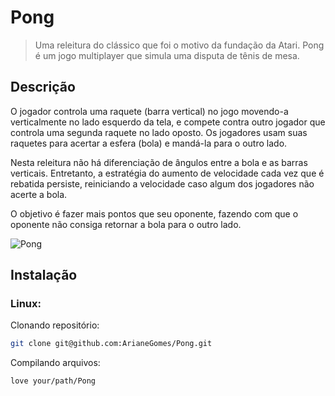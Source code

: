 # Pong
> Uma releitura do clássico que foi o motivo da fundação da Atari. Pong é um jogo multiplayer que simula uma disputa de tênis de mesa.

## Descrição

O jogador controla uma raquete (barra vertical) no jogo movendo-a verticalmente no lado esquerdo da tela, e compete contra outro jogador que controla uma segunda raquete no lado oposto. Os jogadores usam suas raquetes para acertar a esfera (bola) e mandá-la para o outro lado.

Nesta releitura não há diferenciação de ângulos entre a bola e as barras verticais. Entretanto, a estratégia do aumento de velocidade cada vez que é rebatida persiste, reiniciando a velocidade caso algum dos jogadores não acerte a bola.

O objetivo é fazer mais pontos que seu oponente, fazendo com que o oponente não consiga retornar a bola para o outro lado.

![Pong](https://uploaddeimagens.com.br/images/002/072/342/original/Captura_de_Tela_20190428183413.png?1556487343)

## Instalação

### Linux:

Clonando repositório:

```sh
git clone git@github.com:ArianeGomes/Pong.git
```

Compilando arquivos:

```sh
love your/path/Pong
```